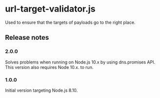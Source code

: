 # url-target-validator.js
Used to ensure that the targets of payloads go to the right place.

## Release notes
### 2.0.0
Solves problems when running on Node.js 10.x by using dns.promises API. This version also requires Node 10.x. to run.

### 1.0.0
Initial version targeting Node.js 8.10.
